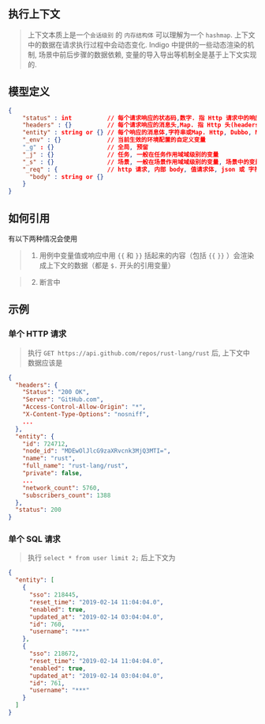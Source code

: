 ## 执行上下文

> 上下文本质上是一个`会话级别` 的 `内存结构体` 可以理解为一个 `hashmap`. 上下文中的数据在请求执行过程中会动态变化. Indigo 中提供的一些动态渲染的机制, 场景中前后步骤的数据依赖, 变量的导入导出等机制全是基于上下文实现的.

## 模型定义

```json
{
    "status" : int          // 每个请求响应的状态码,数字. 指 Http 请求中的响应码, 如: 200, 404, 500
    "headers" : {}          // 每个请求响应的消息头,Map. 指 Http 头(headers), map 结构
    "entity" : string or {} // 每个响应的消息体,字符串或Map. Http, Dubbo, MySql 请求的的响应, 如果
    "_env" : {}             // 当前生效的环境配置的自定义变量
    "_g" : {}               // 全局, 预留
    "_j" : {}               // 任务, 一般在任务作用域域级别的变量
    "_s" : {}               // 场景, 一般在场景作用域域级别的变量, 场景中的变量导出一般导出到这个作用域下, 任务中如果有多个场景, 每个场景开始时都会清空初始化
    "_req" : {              // http 请求, 内部 body, 值请求体, json 或 字符串
      "body" : string or {}
    }
}
```

## 如何引用

有以下两种情况会使用

> 1. 用例中变量值或响应中用 `{{` 和 `}}` 括起来的内容（包括 `{{` `}}` ）会渲染成上下文的数据（都是 `$.` 开头的引用变量）

> 2. 断言中

## 示例

### 单个 HTTP 请求

> 执行 `GET https://api.github.com/repos/rust-lang/rust` 后, 上下文中数据应该是

```json
{
  "headers": {
    "Status": "200 OK",
    "Server": "GitHub.com",
    "Access-Control-Allow-Origin": "*",
    "X-Content-Type-Options": "nosniff",
    ...
  },
  "entity": {
    "id": 724712,
    "node_id": "MDEwOlJlcG9zaXRvcnk3MjQ3MTI=",
    "name": "rust",
    "full_name": "rust-lang/rust",
    "private": false,
    ...
    "network_count": 5760,
    "subscribers_count": 1388
  },
  "status": 200
}
```
### 单个 SQL 请求

> 执行 `select * from user limit 2;` 后上下文为

```json
{
  "entity": [
    {
      "sso": 218445,
      "reset_time": "2019-02-14 11:04:04.0",
      "enabled": true,
      "updated_at": "2019-02-14 03:04:04.0",
      "id": 760,
      "username": "***"
    },
    {
      "sso": 218672,
      "reset_time": "2019-02-14 11:04:04.0",
      "enabled": true,
      "updated_at": "2019-02-14 03:04:04.0",
      "id": 761,
      "username": "***"
    }
  ]
}
```
